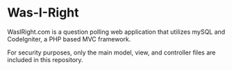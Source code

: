 # Was-I-Right
WasIRight.com is a question polling web application that utilizes mySQL and CodeIgniter, a PHP based MVC framework.

For security purposes, only the main model, view, and controller files are included in this repository.

